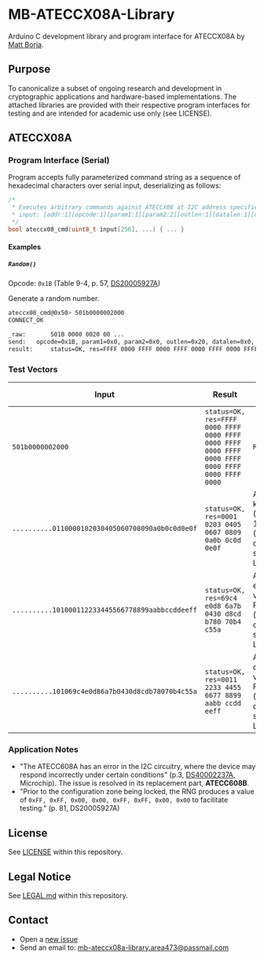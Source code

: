# MB-ATECCX08A-Library
Arduino C development library and program interface for ATECCX08A by [Matt Borja](https://mattborja.dev/).

## Purpose
To canonicalize a subset of ongoing research and development in cryptographic applications and hardware-based implementations. The attached libraries are provided with their respective program interfaces for testing and are intended for academic use only (see LICENSE).

## ATECCX08A
### Program Interface (Serial)
Program accepts fully parameterized command string as a sequence of hexadecimal characters over serial input, deserializing as follows:
```c
/*
 * Executes arbitrary commands against ATECCX08 at I2C address specified
 * input: [addr:1][opcode:1][param1:1][param2:2][outlen:1][datalen:1][data:datalen] (datalen=0-249)
 */
bool ateccx08_cmd(uint8_t input[256], ...) { ... }
```

#### Examples
##### `Random()`
Opcode: `0x1B` (Table 9-4, p. 57, [DS20005927A](https://ww1.microchip.com/downloads/aemDocuments/documents/OTH/ProductDocuments/DataSheets/20005928A.pdf))

Generate a random number.
```bash
ateccx08_cmd@0x50> 501b0000002000
CONNECT_OK

_raw:		501B 0000 0020 00 ...
send:	opcode=0x1B, param1=0x0, param2=0x0, outlen=0x20, datalen=0x0, data=  
result:		status=OK, res=FFFF 0000 FFFF 0000 FFFF 0000 FFFF 0000 FFFF 0000 FFFF 0000 FFFF 0000 FFFF 0000 ...
```

### Test Vectors
| Input                                            | Result                                                                                           | Description                                                                | Last tested |
|--------------------------------------------------|--------------------------------------------------------------------------------------------------|----------------------------------------------------------------------------|-------------|
| `501b0000002000`                                 | `status=OK, res=FFFF 0000 FFFF 0000 FFFF 0000 FFFF 0000 FFFF 0000 FFFF 0000 FFFF 0000 FFFF 0000` | `Random()`                                                                 | 7/1/2023    |
| `..........0110000102030405060708090a0b0c0d0e0f` | `status=OK, res=0001 0203 0405 0607 0809 0a0b 0c0d 0e0f`                                         | AES-128 key vector (C.1, FIPS-197) (ATECC608A only; NDA, see LEGAL.md)     | 7/1/2023    |
| `..........101000112233445566778899aabbccddeeff` | `status=OK, res=69c4 e0d8 6a7b 0430 d8cd b780 70b4 c55a`                                         | AES-128 encrypt vector (C.1, FIPS-197) (ATECC608A only; NDA, see LEGAL.md) | 7/1/2023    |
| `..........101069c4e0d86a7b0430d8cdb78070b4c55a` | `status=OK, res=0011 2233 4455 6677 8899 aabb ccdd eeff`                                         | AES-128 decrypt vector (C.1, FIPS-197) (ATECC608A only; NDA, see LEGAL.md) | 7/1/2023    |

### Application Notes
- "The ATECC608A has an error in the I2C circuitry, where the device may respond incorrectly under certain conditions" (p.3, [DS40002237A](https://www.mouser.com/pdfDocs/Migrating-from-the-ATECC608A-to-the-ATECC608B-DS40002237A.pdf), Microchip). The issue is resolved in its replacement part, **ATECC608B**.
- "Prior to the configuration zone being locked, the RNG produces a value of `0xFF, 0xFF, 0x00, 0x00, 0xFF, 0xFF, 0x00, 0x00` to facilitate testing." (p. 81, DS20005927A)

## License
See [LICENSE](/LICENSE) within this repository.

## Legal Notice
See [LEGAL.md](/LEGAL.md) within this repository.

## Contact
- Open a [new issue](https://github.com/mattborja/MB-ATECCX08A-Library/issues)
- Send an email to: [mb-ateccx08a-library.area473@passmail.com](mailto:mb-ateccx08a-library.area473@passmail.com)
